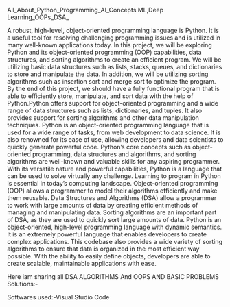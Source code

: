 All_About_Python_Programming_AI_Concepts ML,Deep Learning_OOPs_DSA_

A robust, high-level, object-oriented programming language is Python. It is a useful tool for resolving challenging programming issues and is utilized in many well-known applications today. In this project, we will be exploring Python and its object-oriented programming (OOP) capabilities, data structures, and sorting algorithms to create an efficient program. We will be utilizing basic data structures such as lists, stacks, queues, and dictionaries to store and manipulate the data. In addition, we will be utilizing sorting algorithms such as insertion sort and merge sort to optimize the program. By the end of this project, we should have a fully functional program that is able to efficiently store, manipulate, and sort data with the help of Python.Python offers support for object-oriented programming and a wide range of data structures such as lists, dictionaries, and tuples. It also provides support for sorting algorithms and other data manipulation techniques.
Python is an object-oriented programming language that is used for a wide range of tasks, from web development to data science. It is also renowned for its ease of use, allowing developers and data scientists to quickly generate powerful code. Python’s core concepts such as object-oriented programming, data structures and algorithms, and sorting algorithms are well-known and valuable skills for any aspiring programmer. With its versatile nature and powerful capabilities, Python is a language that can be used to solve virtually any challenge.
Learning to program in Python is essential in today’s computing landscape. Object-oriented programming (OOP) allows a programmer to model their algorithms efficiently and make them reusable. Data Structures and Algorithms (DSA) allow a programmer to work with large amounts of data by creating efficient methods of managing and manipulating data. Sorting algorithms are an important part of DSA, as they are used to quickly sort large amounts of data.
Python is an object-oriented, high-level programming language with dynamic semantics. It is an extremely powerful language that enables developers to create complex applications. This codebase also provides a wide variety of sorting algorithms to ensure that data is organized in the most efficient way possible. With the ability to easily define objects, developers are able to create scalable, maintainable applications with ease.

Here iam sharing all DSA ALGORITHMS And OOPS AND BASIC PROBLEMS Solutions:-

Softwares used:-Visual Studio Code
